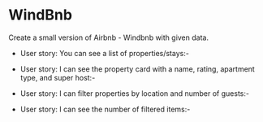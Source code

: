 # WindBnb

Create a small version of Airbnb - Windbnb with given data.

* User story: You can see a list of properties/stays:-

* User story: I can see the property card with a name, rating, apartment type, and super host:-
  
* User story: I can filter properties by location and number of guests:-
  
* User story: I can see the number of filtered items:-
